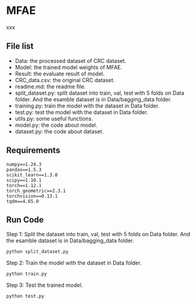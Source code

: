 #  MFAE
xxx


## File list
- Data: the processed dataset of CRC dataset.
- Model: the trained model weights of MFAE.
- Result: the evaluate result of model.
- CRC_data.csv: the original CRC dataset.
- readme.md: the readme file.
- split_dataset.py: split dataset into train, val, test with 5 folds on Data folder. And the esamble dataset is in Data/bagging_data folder.
- training.py: train the model with the dataset in Data folder.
- test.py: test the model with the dataset in Data folder.
- utils.py: some useful functions.
- model.py: the code about model.
- dataset.py: the code about dataset.


## Requirements
```
numpy==1.24.3
pandas==1.5.3
scikit_learn==1.3.0
scipy==1.10.1
torch==1.12.1
torch_geometric==2.3.1
torchvision==0.13.1
tqdm==4.65.0
```


## Run Code
Step 1: Split the dataset into train, val, test with 5 folds on Data folder. And the esamble dataset is in Data/bagging_data folder.
```
python split_dataset.py
```


Step 2: Train the model with the dataset in Data folder.
```
python train.py
```


Step 3: Test the trained model.
```
python test.py
```


